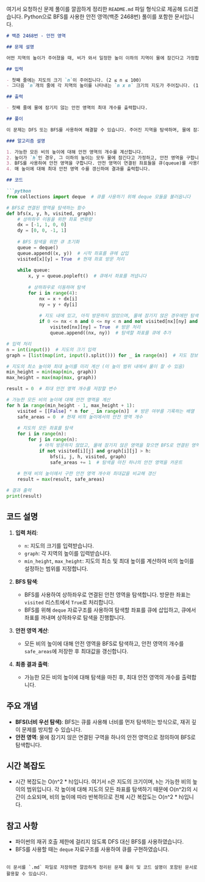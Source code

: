 여기서 요청하신 문제 풀이를 깔끔하게 정리한 `README.md` 파일 형식으로 제공해 드리겠습니다. Python으로 BFS를 사용한 안전 영역(백준 2468번) 풀이를 포함한 문서입니다.

```markdown
# 백준 2468번 - 안전 영역

## 문제 설명

어떤 지역의 높이가 주어졌을 때, 비가 와서 일정한 높이 이하의 지역이 물에 잠긴다고 가정합니다. 이때 물에 잠기지 않은 안전한 영역의 최대 개수를 구하는 문제입니다.

## 입력

- 첫째 줄에는 지도의 크기 `n`이 주어집니다. (2 ≤ n ≤ 100)
- 그다음 `n`개의 줄에 각 지역의 높이를 나타내는 `n x n` 크기의 지도가 주어집니다. (1 ≤ 지역의 높이 ≤ 100)

## 출력

- 첫째 줄에 물에 잠기지 않는 안전 영역의 최대 개수를 출력합니다.

## 풀이

이 문제는 DFS 또는 BFS를 사용하여 해결할 수 있습니다. 주어진 지역을 탐색하며, 물에 잠기지 않은 영역들을 연결 요소로 취급하여 탐색하는 방식입니다. 여기서는 **BFS**를 사용하여 풀이를 진행합니다. BFS는 재귀 호출을 하지 않기 때문에 파이썬에서 발생할 수 있는 리커젼 에러(Recursion Error)를 방지할 수 있습니다.

### 알고리즘 설명

1. 가능한 모든 비의 높이에 대해 안전 영역의 개수를 계산합니다.
2. 높이가 `h`인 경우, 그 이하의 높이는 모두 물에 잠긴다고 가정하고, 안전 영역을 구합니다.
3. BFS를 사용하여 안전 영역을 구합니다. 안전 영역이 연결된 좌표들을 큐(queue)를 사용하여 너비 우선 탐색을 진행하며, 방문한 좌표는 `visited` 리스트에서 체크합니다.
4. 매 높이에 대해 최대 안전 영역 수를 갱신하여 결과를 출력합니다.

## 코드

```python
from collections import deque  # 큐를 사용하기 위해 deque 모듈을 불러옵니다

# BFS로 연결된 영역을 탐색하는 함수
def bfs(x, y, h, visited, graph):
    # 상하좌우 이동을 위한 좌표 변화량
    dx = [-1, 1, 0, 0]
    dy = [0, 0, -1, 1]
    
    # BFS 탐색을 위한 큐 초기화
    queue = deque()
    queue.append((x, y))  # 시작 좌표를 큐에 삽입
    visited[x][y] = True  # 현재 좌표 방문 처리
    
    while queue:
        x, y = queue.popleft()  # 큐에서 좌표를 꺼냅니다
        
        # 상하좌우로 이동하며 탐색
        for i in range(4):
            nx = x + dx[i]
            ny = y + dy[i]
            
            # 지도 내에 있고, 아직 방문하지 않았으며, 물에 잠기지 않은 경우에만 탐색
            if 0 <= nx < n and 0 <= ny < n and not visited[nx][ny] and graph[nx][ny] > h:
                visited[nx][ny] = True  # 방문 처리
                queue.append((nx, ny))  # 탐색할 좌표를 큐에 추가

# 입력 처리
n = int(input())  # 지도의 크기 입력
graph = [list(map(int, input().split())) for _ in range(n)]  # 지도 정보 입력

# 지도의 최소 높이와 최대 높이를 미리 계산 (이 높이 범위 내에서 물이 찰 수 있음)
min_height = min(map(min, graph))
max_height = max(map(max, graph))

result = 0  # 최대 안전 영역 개수를 저장할 변수

# 가능한 모든 비의 높이에 대해 안전 영역을 계산
for h in range(min_height - 1, max_height + 1):
    visited = [[False] * n for _ in range(n)]  # 방문 여부를 기록하는 배열
    safe_areas = 0  # 현재 비의 높이에서의 안전 영역 개수
    
    # 지도의 모든 좌표를 탐색
    for i in range(n):
        for j in range(n):
            # 아직 방문하지 않았고, 물에 잠기지 않은 영역을 찾으면 BFS로 연결된 영역을 탐색
            if not visited[i][j] and graph[i][j] > h:
                bfs(i, j, h, visited, graph)
                safe_areas += 1  # 탐색을 마친 하나의 안전 영역을 카운트
    
    # 현재 비의 높이에서 구한 안전 영역 개수와 최대값을 비교해 갱신
    result = max(result, safe_areas)

# 결과 출력
print(result)
```

## 코드 설명

1. **입력 처리**:
   - `n`: 지도의 크기를 입력받습니다.
   - `graph`: 각 지역의 높이를 입력받습니다.
   - `min_height`, `max_height`: 지도의 최소 및 최대 높이를 계산하여 비의 높이를 설정하는 범위를 지정합니다.

2. **BFS 탐색**:
   - BFS를 사용하여 상하좌우로 연결된 안전 영역을 탐색합니다. 방문한 좌표는 `visited` 리스트에서 `True`로 처리합니다.
   - BFS를 위해 `deque` 자료구조를 사용하여 탐색할 좌표를 큐에 삽입하고, 큐에서 좌표를 꺼내며 상하좌우로 탐색을 진행합니다.

3. **안전 영역 계산**:
   - 모든 비의 높이에 대해 안전 영역을 BFS로 탐색하고, 안전 영역의 개수를 `safe_areas`에 저장한 후 최대값을 갱신합니다.

4. **최종 결과 출력**:
   - 가능한 모든 비의 높이에 대해 탐색을 마친 후, 최대 안전 영역의 개수를 출력합니다.

## 주요 개념

- **BFS(너비 우선 탐색)**: BFS는 큐를 사용해 너비를 먼저 탐색하는 방식으로, 재귀 깊이 문제를 방지할 수 있습니다.
- **안전 영역**: 물에 잠기지 않은 연결된 구역을 하나의 안전 영역으로 정의하여 BFS로 탐색합니다.

## 시간 복잡도

- 시간 복잡도는 O(n^2 * h)입니다. 여기서 `n`은 지도의 크기이며, `h`는 가능한 비의 높이의 범위입니다. 각 높이에 대해 지도의 모든 좌표를 탐색하기 때문에 O(n^2)의 시간이 소요되며, 비의 높이에 따라 반복하므로 전체 시간 복잡도는 O(n^2 * h)입니다.

## 참고 사항

- 파이썬의 재귀 호출 제한에 걸리지 않도록 DFS 대신 BFS를 사용하였습니다.
- BFS를 사용할 때는 `deque` 자료구조를 사용하여 큐를 구현하였습니다.

```

이 문서를 `.md` 파일로 저장하면 깔끔하게 정리된 문제 풀이 및 코드 설명이 포함된 문서로 활용할 수 있습니다.